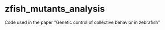 # zfish_mutants_analysis
Code used in the paper "Genetic control of collective behavior in zebrafish"
